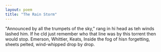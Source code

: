 ```yaml
---
layout: poem
title: "The Rain Storm"
---
```


"Announced by all the trumpets of the sky,"
rang in hi head as teh winds lashed him.
If he cld just remember who that line was by
this torrent then would stop.
Emerson, Whittier, Keats,
Inside the fog of hisn forgetting, sheets
pelted, wind-whipped drop by drop.
